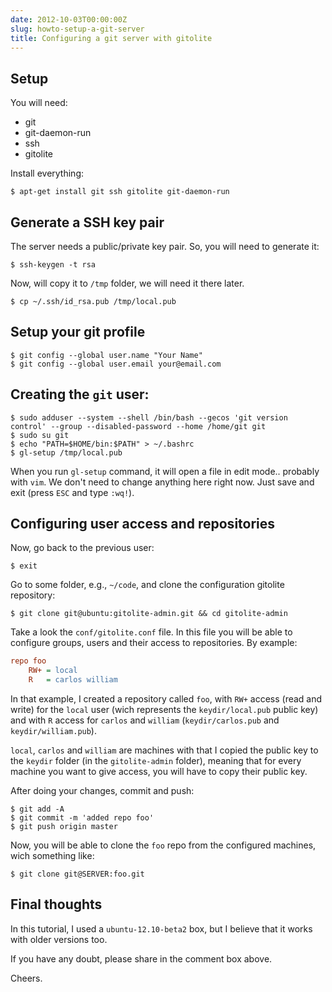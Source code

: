 ```yaml
---
date: 2012-10-03T00:00:00Z
slug: howto-setup-a-git-server
title: Configuring a git server with gitolite
---
```


## Setup

You will need:

- git
- git-daemon-run
- ssh
- gitolite

Install everything:

```console
$ apt-get install git ssh gitolite git-daemon-run
```

## Generate a SSH key pair

The server needs a public/private key pair. So, you will need to generate it:

```console
$ ssh-keygen -t rsa
```

Now, will copy it to `/tmp` folder, we will need it there later.

```console
$ cp ~/.ssh/id_rsa.pub /tmp/local.pub
```

## Setup your git profile

```console
$ git config --global user.name "Your Name"
$ git config --global user.email your@email.com
```

## Creating the `git` user:

```console
$ sudo adduser --system --shell /bin/bash --gecos 'git version control' --group --disabled-password --home /home/git git
$ sudo su git
$ echo "PATH=$HOME/bin:$PATH" > ~/.bashrc
$ gl-setup /tmp/local.pub
```

When you run `gl-setup` command, it will open a file in edit mode.. probably with `vim`. We don't need to change anything here right now. Just save and exit (press `ESC` and type `:wq!`).

## Configuring user access and repositories

Now, go back to the previous user:

```console
$ exit
```

Go to some folder, e.g., `~/code`, and clone the configuration gitolite repository:

```console
$ git clone git@ubuntu:gitolite-admin.git && cd gitolite-admin
```

Take a look the `conf/gitolite.conf` file. In this file you will be able to configure groups, users and their access to repositories. By example:

```cfg
repo foo
	RW+	= local
	R 	= carlos william
```

In that example, I created a repository called `foo`, with `RW+` access (read and write) for the `local` user (wich represents the `keydir/local.pub` public key) and with `R` access for `carlos` and `william` (`keydir/carlos.pub` and `keydir/william.pub`).

`local`, `carlos` and `william` are machines with that I copied the public key to the `keydir` folder (in the `gitolite-admin` folder), meaning that for every machine you want to give access, you will have to copy their public key.

After doing your changes, commit and push:

```console
$ git add -A
$ git commit -m 'added repo foo'
$ git push origin master
```

Now, you will be able to clone the `foo` repo from the configured machines, wich something like:

```console
$ git clone git@SERVER:foo.git
```

## Final thoughts

In this tutorial, I used a `ubuntu-12.10-beta2` box, but I believe that it works with older versions too.

If you have any doubt, please share in the comment box above.

Cheers.

